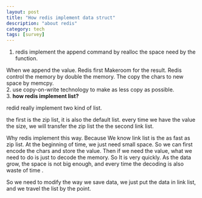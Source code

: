 ```yaml
---
layout: post
title: "How redis implement data struct"
description: "about redis"
category: tech
tags: [survey]
---
```


1. redis implement the append command by realloc the space need by the function.

When we append the value. Redis first Makeroom for the result.  Redis control the memory by double the memory. The copy the chars to new space by memcpy.  
2. use copy-on-write technology to make as less copy as possible.  
3. **how redis implement list?**

redid really implement two kind of list. 

the first is the zip list, it is also the default list.  every time we have the value the size, we will transfer the zip list the the second link list. 

Why redis implement this way. Because We know link list is the as fast as zip list. At the beginning of time, we just need small space. So we can first encode the chars and store the value. Then if we need the value, what we need to do is just to decode the memory. So It is very quickly. As the data grow, the space is not big enough, and every time the decoding is also waste of time . 

So we need to modify the way we save data, we just put the data in link list, and we travel the list by the point.

